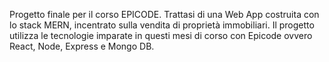 Progetto finale per il corso EPICODE. Trattasi di una Web App costruita con lo stack MERN, incentrato sulla vendita di proprietà immobiliari. Il progetto utilizza le tecnologie imparate in questi mesi di corso con Epicode ovvero React, Node, Express e Mongo DB.
